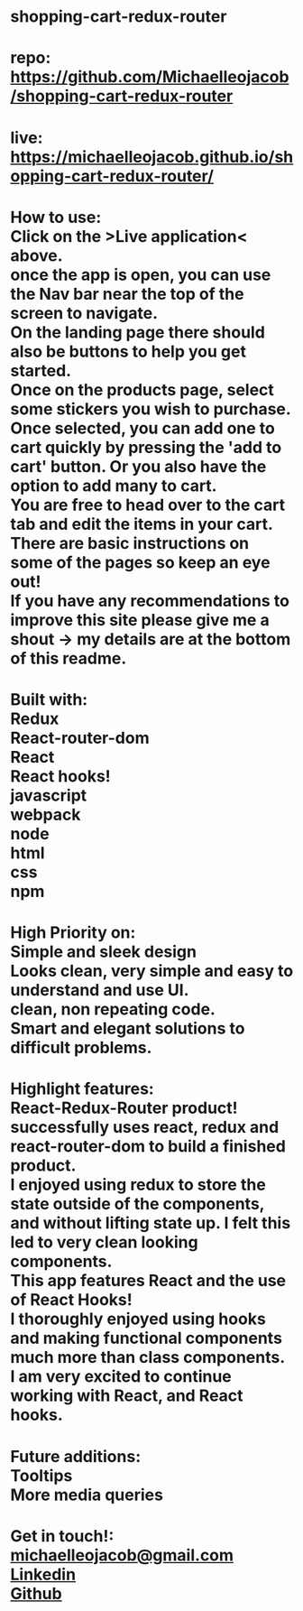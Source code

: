 # shopping-cart-redux-router

# repo: https://github.com/Michaelleojacob/shopping-cart-redux-router

# live: https://michaelleojacob.github.io/shopping-cart-redux-router/

# How to use:<br>Click on the >Live application< above.<br>once the app is open, you can use the Nav bar near the top of the screen to navigate.<br>On the landing page there should also be buttons to help you get started.<br>Once on the products page, select some stickers you wish to purchase. Once selected, you can add one to cart quickly by pressing the 'add to cart' button. Or you also have the option to add many to cart.<br>You are free to head over to the cart tab and edit the items in your cart.<br>There are basic instructions on some of the pages so keep an eye out!<br>If you have any recommendations to improve this site please give me a shout -> my details are at the bottom of this readme.

# Built with:<br>Redux<br>React-router-dom<br>React<br>React hooks!<br>javascript<br>webpack<br>node<br>html<br>css<br>npm

# High Priority on:<br>Simple and sleek design<br>Looks clean, very simple and easy to understand and use UI.<br>clean, non repeating code.<br>Smart and elegant solutions to difficult problems.

# Highlight features:<br>React-Redux-Router product! successfully uses react, redux and react-router-dom to build a finished product.<br> I enjoyed using redux to store the state outside of the components, and without lifting state up. I felt this led to very clean looking components.<br>This app features React and the use of React Hooks!<br>I thoroughly enjoyed using hooks and making functional components much more than class components.<br>I am very excited to continue working with React, and React hooks.

# Future additions:<br>Tooltips<br>More media queries

# Get in touch!:<br> michaelleojacob@gmail.com<br><a href="https://www.linkedin.com/public-profile/in/michael-leo-jacob" target="_blank">Linkedin</a><br><a href="https://https://github.com/Michaelleojacob" target="_blank">Github</a>
